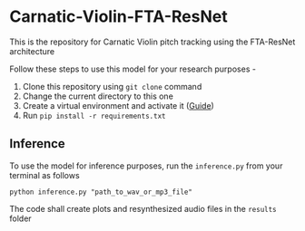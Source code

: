 # Carnatic-Violin-FTA-ResNet
 This is the repository for Carnatic Violin pitch tracking using the FTA-ResNet architecture

Follow these steps to use this model for your research purposes -
1. Clone this repository using `git clone` command
2. Change the current directory to this one
3. Create a virtual environment and activate it ([Guide](https://packaging.python.org/en/latest/guides/installing-using-pip-and-virtual-environments/))
5. Run `pip install -r requirements.txt`

## Inference
 To use the model for inference purposes, run the `inference.py` from your terminal as follows

 ```
python inference.py "path_to_wav_or_mp3_file"
 ```

The code shall create plots and resynthesized audio files in the `results` folder
